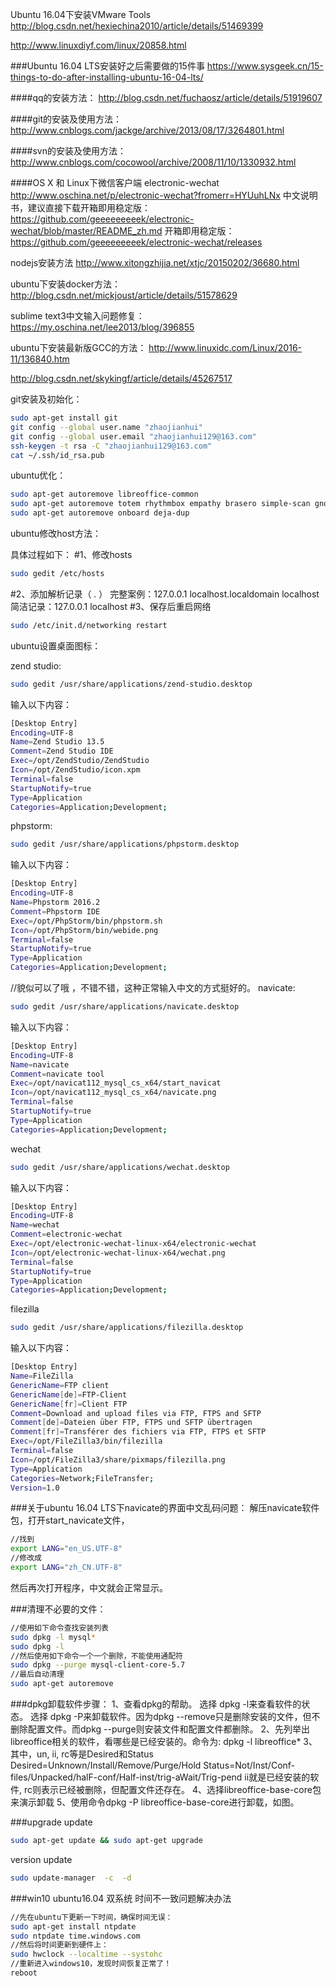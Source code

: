 Ubuntu 16.04下安装VMware Tools
http://blog.csdn.net/hexiechina2010/article/details/51469399

http://www.linuxdiyf.com/linux/20858.html

###Ubuntu 16.04 LTS安装好之后需要做的15件事
https://www.sysgeek.cn/15-things-to-do-after-installing-ubuntu-16-04-lts/

####qq的安装方法：
http://blog.csdn.net/fuchaosz/article/details/51919607

####git的安装及使用方法：
http://www.cnblogs.com/jackge/archive/2013/08/17/3264801.html

####svn的安装及使用方法：
http://www.cnblogs.com/cocowool/archive/2008/11/10/1330932.html

####OS X 和 Linux下微信客户端 electronic-wechat
http://www.oschina.net/p/electronic-wechat?fromerr=HYUuhLNx
中文说明书，建议直接下载开箱即用稳定版：
https://github.com/geeeeeeeeek/electronic-wechat/blob/master/README_zh.md
开箱即用稳定版：
https://github.com/geeeeeeeeek/electronic-wechat/releases

nodejs安装方法
http://www.xitongzhijia.net/xtjc/20150202/36680.html

ubuntu下安装docker方法：
http://blog.csdn.net/mickjoust/article/details/51578629

sublime text3中文输入问题修复：
https://my.oschina.net/lee2013/blog/396855

ubuntu下安装最新版GCC的方法：
http://www.linuxidc.com/Linux/2016-11/136840.htm

http://blog.csdn.net/skykingf/article/details/45267517

git安装及初始化：
```sh
sudo apt-get install git
git config --global user.name "zhaojianhui"
git config --global user.email "zhaojianhui129@163.com"
ssh-keygen -t rsa -C "zhaojianhui129@163.com"
cat ~/.ssh/id_rsa.pub
```
ubuntu优化：
```sh
sudo apt-get autoremove libreoffice-common
sudo apt-get autoremove totem rhythmbox empathy brasero simple-scan gnome-mahjongg aisleriot gnome-mines cheese transmission-common gnome-orca webbrowser-app gnome-sudoku landscape-client-ui-install
sudo apt-get autoremove onboard deja-dup
```


ubuntu修改host方法：

具体过程如下：
#1、修改hosts
```sh
sudo gedit /etc/hosts
```
#2、添加解析记录（ . ）
完整案例：127.0.0.1 localhost.localdomain localhost
简洁记录：127.0.0.1 localhost
#3、保存后重启网络
```sh
sudo /etc/init.d/networking restart
```


ubuntu设置桌面图标：

zend studio:
```sh
sudo gedit /usr/share/applications/zend-studio.desktop
```

输入以下内容：
```sh
[Desktop Entry]
Encoding=UTF-8
Name=Zend Studio 13.5
Comment=Zend Studio IDE
Exec=/opt/ZendStudio/ZendStudio
Icon=/opt/ZendStudio/icon.xpm
Terminal=false
StartupNotify=true
Type=Application
Categories=Application;Development;
```

phpstorm:
```sh
sudo gedit /usr/share/applications/phpstorm.desktop
```
输入以下内容：
```sh
[Desktop Entry]
Encoding=UTF-8
Name=Phpstorm 2016.2
Comment=Phpstorm IDE
Exec=/opt/PhpStorm/bin/phpstorm.sh
Icon=/opt/PhpStorm/bin/webide.png
Terminal=false
StartupNotify=true
Type=Application
Categories=Application;Development;
```

//貌似可以了哦 ，不错不错，这种正常输入中文的方式挺好的。
navicate:
```sh
sudo gedit /usr/share/applications/navicate.desktop
```
输入以下内容：
```sh
[Desktop Entry]
Encoding=UTF-8
Name=navicate
Comment=navicate tool
Exec=/opt/navicat112_mysql_cs_x64/start_navicat
Icon=/opt/navicat112_mysql_cs_x64/navicate.png
Terminal=false
StartupNotify=true
Type=Application
Categories=Application;Development;
```

wechat
```sh
sudo gedit /usr/share/applications/wechat.desktop
```
输入以下内容：
```sh
[Desktop Entry]
Encoding=UTF-8
Name=wechat
Comment=electronic-wechat
Exec=/opt/electronic-wechat-linux-x64/electronic-wechat
Icon=/opt/electronic-wechat-linux-x64/wechat.png
Terminal=false
StartupNotify=true
Type=Application
Categories=Application;Development;
```

filezilla
```sh
sudo gedit /usr/share/applications/filezilla.desktop
```
输入以下内容：
```sh
[Desktop Entry]
Name=FileZilla
GenericName=FTP client
GenericName[de]=FTP-Client
GenericName[fr]=Client FTP
Comment=Download and upload files via FTP, FTPS and SFTP
Comment[de]=Dateien über FTP, FTPS und SFTP übertragen
Comment[fr]=Transférer des fichiers via FTP, FTPS et SFTP
Exec=/opt/FileZilla3/bin/filezilla
Terminal=false
Icon=/opt/FileZilla3/share/pixmaps/filezilla.png
Type=Application
Categories=Network;FileTransfer;
Version=1.0
```

###关于ubuntu 16.04 LTS下navicate的界面中文乱码问题：
解压navicate软件包，打开start_navicate文件，
```sh
//找到
export LANG="en_US.UTF-8"
//修改成
export LANG="zh_CN.UTF-8"
```
然后再次打开程序，中文就会正常显示。


###清理不必要的文件：
```sh
//使用如下命令查找安装列表
sudo dpkg -l mysql*
sudo dpkg -l
//然后使用如下命令一个一个删除，不能使用通配符
sudo dpkg --purge mysql-client-core-5.7
//最后自动清理
sudo apt-get autoremove
```


###dpkg卸载软件步骤：
1、查看dpkg的帮助。
选择 dpkg -l来查看软件的状态。
选择 dpkg -P来卸载软件。因为dpkg --remove只是删除安装的文件，但不删除配置文件。而dpkg --purge则安装文件和配置文件都删除。
2、先列举出libreoffice相关的软件，看哪些是已经安装的。命令为: dpkg -l libreoffice*
3、其中，un, ii, rc等是Desired和Status
Desired=Unknown/Install/Remove/Purge/Hold
Status=Not/Inst/Conf-files/Unpacked/halF-conf/Half-inst/trig-aWait/Trig-pend
ii就是已经安装的软件, rc则表示已经被删除，但配置文件还存在。
4、选择libreoffice-base-core包来演示卸载
5、使用命令dpkg -P libreoffice-base-core进行卸载，如图。


###upgrade
update
```sh
sudo apt-get update && sudo apt-get upgrade
```

version update
```sh
sudo update-manager  -c  -d 
```

###win10 ubuntu16.04 双系统 时间不一致问题解决办法
```sh
//先在ubuntu下更新一下时间，确保时间无误：
sudo apt-get install ntpdate
sudo ntpdate time.windows.com
//然后将时间更新到硬件上：
sudo hwclock --localtime --systohc
//重新进入windows10，发现时间恢复正常了！
reboot
```